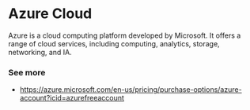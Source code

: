  # Azure Cloud
Azure is a cloud computing platform developed by Microsoft. It offers a range of cloud services, including computing, analytics, storage, networking, and IA.

### See more
- https://azure.microsoft.com/en-us/pricing/purchase-options/azure-account?icid=azurefreeaccount
